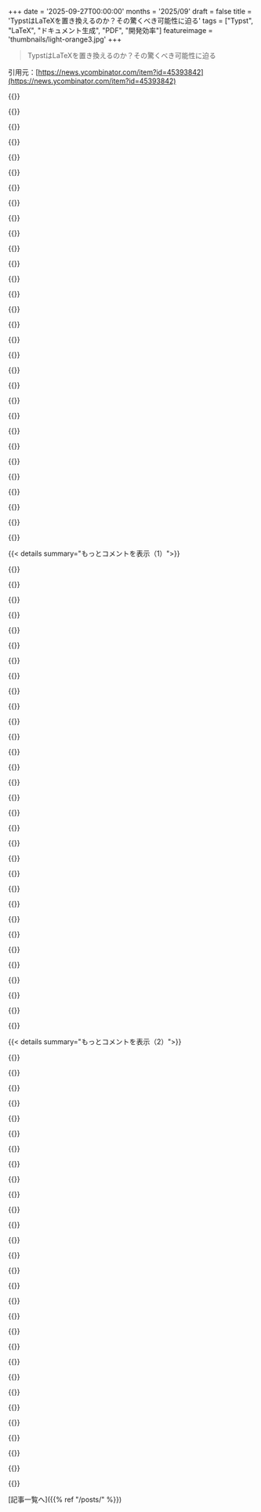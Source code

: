 +++
date = '2025-09-27T00:00:00'
months = '2025/09'
draft = false
title = 'TypstはLaTeXを置き換えるのか？その驚くべき可能性に迫る'
tags = ["Typst", "LaTeX", "ドキュメント生成", "PDF", "開発効率"]
featureimage = 'thumbnails/light-orange3.jpg'
+++

> TypstはLaTeXを置き換えるのか？その驚くべき可能性に迫る

引用元：[https://news.ycombinator.com/item?id=45393842](https://news.ycombinator.com/item?id=45393842)




{{<matomeQuote body="Typstが注目されて嬉しい！ZerodhaではPDF生成にTypstを使ってて、以前のLaTeXベースはメモリエラーやDockerイメージ肥大化で大変だったんだ。Typstに切り替えたら、単一バイナリでイメージが小さく起動も速く、コンパイル速度はLaTeXの3～4倍になったよ。特に大規模文書だと18分かかってたのが1分に。開発体験も向上したし、詳しく書いた記事もあるから見てみてね: https://zerodha.tech/blog/1-5-million-pdfs-in-25-minutes" userName="mr-karan" createdAt="2025/09/27 09:59:47" color="#ff5733">}}




{{<matomeQuote body="あなたのユースケースで、そもそもなんでLaTeXを使ってたの？LaTeXの代替を見つけることより、そっちの方が驚きなんだけど。" userName="lupire" createdAt="2025/09/27 10:52:56" color="">}}




{{<matomeQuote body="テキストベースのテンプレートからPDFを生成するのに、他に何を使うの？" userName="xigoi" createdAt="2025/09/27 11:12:48" color="">}}




{{<matomeQuote body="データベースのスニペットからテキスト、請求書、フォームを作るのにLaTeXパイプラインを使ってるけど、設定は複雑でも結果は満足してるよ。もっと簡単なマークアップ言語がいいけど、新しいものに切り替えて後で限界にぶつかるのが怖いんだ。複数カラム、多言語の自動ハイフネーション、動的配置の画像、複雑なテーブルやフォーム、背景画像、ミニページ的な領域など、Typstは私の要件を全部満たせる？" userName="Archelaos" createdAt="2025/09/27 12:09:19" color="#38d3d3">}}




{{<matomeQuote body="これは代替案とは言えないけど、純粋なLaTeXの代わりにPandocを使うのをオススメするよ。Markdownはテキストブロックの扱いが簡単で、Pandocを使えばMarkdownが不十分なところでインラインLaTeXを使えるから、もっと親しみやすいLaTeXになるんだ。論文を書くときなんかに、まず基本的なMarkdownで書き始めて、後でプレゼンテーションを気にすればいい。純粋なLaTeXだと執筆フローに入りづらい経験があったからね。" userName="jijijijij" createdAt="2025/09/27 13:25:12" color="#ff5c5c">}}




{{<matomeQuote body="これをするならAsciiDocを使えばいいんじゃない？構文としてははるかに優れてるよ。Markdownは、ネストされたリストアイテムの中に引用ブロックのテーブルがあるような些細なことでも破綻するんだ。" userName="henrebotha" createdAt="2025/09/27 15:00:12" color="">}}




{{<matomeQuote body="例えばPandoc、万能ツールだよ…" userName="sixtyj" createdAt="2025/09/27 11:37:17" color="">}}




{{<matomeQuote body="抽象的に言えば些細なことじゃないわけじゃないけど、ネストされたリストアイテムの中に引用ブロックのテーブルがあるような使い方って想像しにくいな。ツールがそれを想定してないのは全く驚きじゃないみたいだね。" userName="GavinMcG" createdAt="2025/09/27 18:29:20" color="">}}




{{<matomeQuote body="私はこれで博士論文を書いたよ。LaTeXに慣れてるなら、これは素晴らしいね。LaTeXの書式設定を書かなくていいときは省略できるから時間の節約になるし、必要なときに書式を制御できるのも同じくらい時間の節約になるんだ。" userName="sevensor" createdAt="2025/09/28 02:26:34" color="#ff5733">}}




{{<matomeQuote body="何百万ものドキュメントをコンパイルしたり、何千ページもあるものをたくさん扱うなら、普遍的なものが必要だよね。LaTeXは退屈な技術で、すぐに使える状態だけど、テンプレートとか初期設定を組むのは少し大変かも。でも、一度設定しちゃえば、ほとんどのことは問題なく処理してくれるから、だいたい満足できるはずだよ。" userName="Etheryte" createdAt="2025/09/27 11:30:23" color="#38d3d3">}}




{{<matomeQuote body="デザインの世界では、Acceptance Criteriaみたいなものが、きっとTypstを喜んで求めるだろうね。" userName="shakna" createdAt="2025/09/28 14:39:56" color="">}}




{{<matomeQuote body="統計や小さなレポート、その他退屈なビジネス資料みたいなPDFを毎週・毎月定期的に生成している職場で働いていたんだ。いつもMJML、手書きHTML、Puppeteerなんかで作ってたんだけど、Typstもそういう用途に合うと思う？" userName="lloydatkinson" createdAt="2025/09/27 15:11:30" color="#45d325">}}




{{<matomeQuote body="PandocがPDF生成にLaTeXを使ってるって知って驚く人もいるかもね。ほとんど隠されてないんだけどさ。URL: https://www.pandoc.org/demo/example33/2.4-creating-a-pdf.htm..." userName="dfc" createdAt="2025/09/27 11:48:01" color="">}}




{{<matomeQuote body="知ってるよ！でも、普遍的なものの使い方について話してるんだよね。Pandocは使いやすくて、なんていうか…「退屈」なのが好きなんだ。" userName="sixtyj" createdAt="2025/09/27 20:49:10" color="">}}




{{<matomeQuote body="軽量で読みやすいプレーンテキストマークアップ言語が、本当にその仕事に適しているのかな？" userName="GavinMcG" createdAt="2025/09/28 20:39:52" color="">}}




{{<matomeQuote body="うちはPythonをメインで使ってる会社で、WeasyPrintを使って請求書みたいなものを作ってるよ。これは結構うまくいくんだ。Web開発の経験がどれくらいあるかにもよるだろうね。" userName="tempest_" createdAt="2025/09/28 00:04:41" color="#45d325">}}




{{<matomeQuote body="LaTeXは「退屈な技術」とは全然言えないよ。特に長いドキュメントに関しては、かなり荒削りな部分が多いんだから。" userName="constantcrying" createdAt="2025/09/27 11:36:11" color="">}}




{{<matomeQuote body="ちょっと変な話だけど、LaTeXの難しさに悩まされた人たちが、Pandocに安らぎを見つけてるみたいだね。Pandocから学習を始めることを勧めるよ。その後にLaTeXの導入を学べばいい。ディストリビューションのLaTeXフルパッケージをインストールすることを強く勧めるよ。依存関係との戦いは本当にうんざりするからね。でも、その代わりにとんでもなく巨大なものになるし、使わないパッケージも頻繁にアップグレードされるけどね。PandocがTeXパッケージの管理と依存関係の解決をしてくれたらいいのにって思うよ。" userName="jijijijij" createdAt="2025/09/28 16:40:22" color="#ff5733">}}




{{<matomeQuote body="まったくその通りだよ！書き手は技術的な経験がそんなにないことが多いけど、長年にわたってレビュー・変更され続けるような高度な技術文書を作らなきゃいけないからね。" userName="shakna" createdAt="2025/09/28 20:48:04" color="#ff5733">}}




{{<matomeQuote body="Texliveをダウンロードして使ってるよ。LaTeXはOSのパッケージマネージャーと相性悪いから、ちょっと古くても気にしないことにしたんだ。各章を別ファイルにして、それぞれLaTeXにコンパイルして、Makefileで図の生成も含めて全部まとめてる。これでも、LaTeXコマンドを全部手書きするよりはるかに楽だよ。" userName="sevensor" createdAt="2025/09/28 17:42:43" color="#ff5c5c">}}




{{<matomeQuote body="この記事ではTypstがLaTeXの代替になりうるって言ってるけど、結局LaTeXがまだトップだよな。個人的にはConTeXtの方がずっと優れたツールだと思うんだけど、ドキュメントが機能に全然追いついてないのが残念なんだよな。" userName="ab5tract" createdAt="2025/09/27 19:21:28" color="">}}




{{<matomeQuote body="今、DITAに切り替えようと準備してるんだ。最初は学習曲線が急だけど、トピック指向で情報型オーサリング、コンテンツ再利用っていう概念がすごく魅力的だよ。XMLで書くのは面倒って人もいるけど、Emacs nXML modeみたいなまともなXMLエディターがあれば全然問題ないんだ。DITA-OTとかプラグインでカスタマイズもできるし、XSLTベースだよ。DITAは業界で実績のあるXMLの優れもの。地味かもしれないけど、高度なドキュメントが必要な人にはものすごい可能性を秘めてるね。URL: https://dita-lang.org/dita/archspec/base/introduction-to-dit...<br>URL: https://www.dita-ot.org/" userName="smartmic" createdAt="2025/09/27 12:03:05" color="#45d325">}}




{{<matomeQuote body="LaTeXを勧めるよ。テーブル、数式、その他似たようなコンテンツに強いからね。LaTeX記法はこれにぴったりで、WebとPDFの両方に簡単に変換できるよ。ただ、コンパイル速度は絶対改善してほしいな。でも、実際何千ページものドキュメントを一つのファイルにコンパイルするなんて、稀なケースだよね？" userName="sixtyj" createdAt="2025/09/27 11:35:28" color="#38d3d3">}}




{{<matomeQuote body="うん、Typstでいけると思うよ！いくつか（背景画像とか）は試してないけど、動的な配置ならhttps://typst.app/universe/package/meanderみたいなライブラリがあるんだ。Typstの肝は、すごく機能豊富でよく考えられたFP言語だから、どんな機能でもライブラリとして表現するのがめっちゃ楽しいよ。" userName="patrickkidger" createdAt="2025/09/28 11:13:33" color="#ff5733">}}




{{<matomeQuote body="20年くらい前、XSLTを使って似たようなシステムを作ったけど、あれはおすすめできないな。" userName="jayknight" createdAt="2025/09/27 11:15:22" color="">}}




{{<matomeQuote body="カラム内の画像はやってないけど、その他はできるはずだよ。請求書作成とか、他の出版物やスライドも全部LaTeXからTypstに移行したんだけど、もう最高に満足してるんだ！" userName="__mharrison__" createdAt="2025/09/27 12:59:25" color="">}}




{{<matomeQuote body="もしプログラムでドキュメントを生成するなら、直接Pandoc ASTを生成するのはどうかな？いろんな言語からできるし、どんなマークアップの機能も網羅してる上に、LaTeXでしかできないことも直接呼び出せるブロックがあるんだ。実際のASTを使うのは生産性も信頼性もアップするはずだよ。" userName="eslaught" createdAt="2025/09/28 01:28:20" color="#785bff">}}




{{<matomeQuote body="以前の職場でGhostscriptとChromedriverを使ってたけど、Weasyprintに移行したんだ。Weasyprintはすごく良くて速いし、チケットで進捗もよくわかる。テンプレートをCSSとHTMLで書くのはスムーズだよ。結局のところ、問題って『CSS+HTML vs LaTeX vs Typst』じゃなくて、動的な入力がある時にどうレイアウトするかっていう意思決定なんだよね。『ここに大量のテキストがあったらどうする？』とか『ここで改ページしたらどうする？』って、結構難しい問題で、高レベルでの決定が必要になるんだ。CSSは文句を言う人もいるけど、ちゃんと仕様を読めば解決できることも多いし、CSS+HTMLのいいところは、ブラウザで結果を簡単に見ていじれることだよ。" userName="rtpg" createdAt="2025/09/28 03:29:31" color="#45d325">}}




{{<matomeQuote body="編集する前の元のコメントだけど、pdflatexがPandocツールチェーンの一部じゃないみたいに不満を言ってたよね。Pandocが普遍的かどうか、って話じゃなかったんだよ。" userName="dfc" createdAt="2025/09/29 02:29:19" color="">}}




{{<matomeQuote body="Pandocって結局裏側でLaTeXを使ってるんじゃないの？" userName="xigoi" createdAt="2025/09/27 11:43:44" color="">}}




{{< details summary="もっとコメントを表示（1）">}}

{{<matomeQuote body="PandocはTypstでも使えるよ。" userName="__mharrison__" createdAt="2025/09/27 13:00:36" color="">}}




{{<matomeQuote body="Typstは本当にすごいよ！博士論文をTypstで書いてるけど、LaTeXを10年使ってもよく分からなかったのに、Typstなら数日で習得できたんだ。必要なパッケージがなくても自分で簡単に作れるし、LaTeXで苦労した設定の競合もTypstにはないから、執筆に集中できるよ。<br>まだPDFの埋め込みとか一部機能はこれからだけど、組版の品質もTeXの95%くらいで、これからもっと良くなるはず。ぜひ試してみて！" userName="throwaway_7274" createdAt="2025/09/27 13:41:20" color="#785bff">}}




{{<matomeQuote body="LaTeXを10年使ってもよく分からなかったのに、Typstは数日で習得できたってのは面白いね。なんでそう思うの？CSのバックグラウンドがあるの？" userName="Rochus" createdAt="2025/09/27 14:07:18" color="">}}




{{<matomeQuote body="うん、CSの研究者だよ。LaTeXの複雑さの多くは、TeXシステムの抽象化やカプセル化が不十分な、そのルーズさが原因だと思う。他の人のコードを使うにも、半ば文書化されてない長年の慣習を学ぶ必要がある。<br>TeX愛好家はそれが「強力」だと言うけど、アセンブリ言語を書けるけどあえて書かないのと同じ。PL（プログラミング言語）の人間としてはね。" userName="throwaway_7274" createdAt="2025/09/27 14:09:21" color="#785bff">}}




{{<matomeQuote body="私も同じ経験があるよ。CSのバックグラウンドがあって、LaTeXで論文や博士論文、TikZやBeamerも使ってきた。でもTeXで自分で何かを実装する方法は、基本的なマクロ以外全然分からない。<br>一度、簡単な組版パッケージを作ろうとしたけど、すぐに破綻して、その理由も全く不明だった。TeXの計算モデルは本当に分かりにくい。" userName="ulrikrasmussen" createdAt="2025/09/27 16:10:14" color="#ff5c5c">}}




{{<matomeQuote body="「論文上はとんでもなくリスキー」って、数式を画像にするのに別のプログラムを使うこと？<br>「ピクセルパーフェクトなクローン」って、たった1ピクセルずれただけで博士号がもらえないわけじゃないでしょ？" userName="chickenzzzzu" createdAt="2025/09/27 14:31:26" color="">}}




{{<matomeQuote body="TeXにはたくさんの設計目標があったけど、「良いプログラミング言語であること」は含まれてなかったんだよ。" userName="jfengel" createdAt="2025/09/27 14:28:34" color="">}}




{{<matomeQuote body="Typstは良くなってると思うけど、破壊的変更を経験したことはあるね。修正は難しくなかったけどデバッグは分かりにくかった。Typstには多くの人が期待してるみたいだ。<br>TeXとLaTeXは尊敬してるけど、広大で複雑すぎる。何かクリーンなLaTeXの「ディストリビューション」が必要なんじゃないかな。コンテナとかにして、もっと原子的な単位にするとか。テンプレートを使おうとして、何かが足りないって経験が何度もあるんだ。この分野の革新と利用が進むのは良いことだね。" userName="TheCondor" createdAt="2025/09/27 16:06:11" color="#785bff">}}




{{<matomeQuote body="「top-3 departement」ってどういう意味？気になるな。" userName="fergie" createdAt="2025/09/27 15:09:48" color="">}}




{{<matomeQuote body="確かに！組版の品質基準を打ち立てたのは間違いないね。Don K.に拍手だ。" userName="throwaway_7274" createdAt="2025/09/27 14:35:23" color="">}}




{{<matomeQuote body="経験上、学部や大学が気にするのは、論文のフォーマットくらいだよ。満足するまで論文を突き返されて、時間を無駄にするんだ。きっとthrowaway_7274の学部は、些細な（意味のない）詳細にやたらこだわることで有名なんだろうね。" userName="WastedCucumber" createdAt="2025/09/27 15:14:11" color="#45d325">}}




{{<matomeQuote body="「必要なものにパッケージがない場合（驚くほどよくあるけど、素晴らしいパッケージも多い！）、自分でサッと作れるよ」って話だけど、LLMを使うの？使わないの？（真面目な質問）" userName="thiagowfx" createdAt="2025/09/28 10:41:42" color="#ff5c5c">}}




{{<matomeQuote body="LaTeXは学術研究に組版をもたらしたけど、それは以前は必要なかったことだ。僕は1993年に物理学の博士論文を終えた最後の世代の一人。組版もされてないし、コンピューターで読める形式でもない。両親の論文は手書き原稿をタイプライターに頼んだもの。LaTeXは同期の学生には役立ったけど、早く卒業させてはくれなかったな。" userName="analog31" createdAt="2025/09/27 15:43:11" color="#ff5733">}}




{{<matomeQuote body="ああ、分かったよ。実際の論文を書き始める前に、LaTeXとその役立たずなツールチェーンで博士号でも取ることにしようか。ソフトウェアは透明であるべきで、自己表現の邪魔をするべきじゃないよね。" userName="whatever1" createdAt="2025/09/27 20:14:36" color="#38d3d3">}}




{{<matomeQuote body="フォーマットのガイドラインはあるけど、LaTeXでしか簡単にできないほど具体的だったことはないな。それってよくあることなの？デフォルトの選択肢とされてるのを見たことないよ。10年前ならあり得たかもしれないけど、今は違うでしょ。" userName="contrarian1234" createdAt="2025/09/27 15:51:48" color="#785bff">}}




{{<matomeQuote body="最高の妥協案は、既存のライブラリやテンプレートを使えるようにLaTeXに変換するMarkdownインタープリターかもしれないね。そうすれば、そこまで構文を気にしなくて済むし。" userName="wildzzz" createdAt="2025/09/27 16:35:25" color="#ff33a1">}}




{{<matomeQuote body="31年前にアナログな論文を書いたんだね、analog31さん？このアカウントで長いこと活動してるんだ！話、ありがとうね。もし個人を特定しない形で大丈夫なら、何の論文だったか聞いてもいいかな？" userName="throwaway_7274" createdAt="2025/09/27 15:53:18" color="">}}




{{<matomeQuote body="僕はTeXの全5巻と『Digital Typography』の持ち主で、45年近く毎日パソコンに向かってるよ。中国語や日本語を含むいくつかの言語を話し書き、プログラミング言語でコードを書き、HTMLやCSSにも精通してる。これ以上何を加えたら「TeXの本を読んで理解した」とか「LaTeXを自信を持って使える」って言えるんだろうね？「TeX / LaTeXはうまく設計されていて、ユーザーフレンドリーで、まともなソフトウェアか？」という質問には、ノー、ノー、ノーと答えるよ。" userName="DemocracyFTW2" createdAt="2025/09/28 09:25:56" color="#45d325">}}




{{<matomeQuote body="LaTeXのアイデアは好きだけど、使いこなせなかったんだ。PDFを思った通りに作るのは諦めかけてたよ。Typstはウェブサイトの見た目が、有料製品みたいでずっと敬遠してたんだけど、リポジトリをちゃんと見てみたら、コマンドラインでも使えそうだから調べてみる価値はあるかも。でも、あのプレゼンテーションのせいでまだ警戒してるんだ。" userName="grep_name" createdAt="2025/09/28 05:57:22" color="#38d3d3">}}




{{<matomeQuote body="記事にあった「大学のLaTeXテンプレートをピクセルパーフェクトに再現しなきゃいけない」って話だけど、それはむしろラッキーだろ。ほとんどの人は、大学のMS WordテンプレートをLaTeXでピクセルパーフェクトに再現しなきゃいけなくて、それが大変だったんだからさ。" userName="p4bl0" createdAt="2025/09/27 14:17:16" color="">}}




{{<matomeQuote body="この瞬間を予期してたぜ ;-) レーザー技術の急速な発展期に、自分でレーザーを組んで最先端を追ってた頃の話だよ。分光測定のS/N比を約1000倍にする方法を開発したんだ。これで、それまで難しかった実験がたくさんできるようになった。僕の実験では方法論が本当に重要で、今も測定機器の仕事をしてるよ。" userName="analog31" createdAt="2025/09/27 16:14:36" color="">}}




{{<matomeQuote body="何百万人もの人がLaTeXを愛用してて、毎日使ってるんだぜ。君の経験はあくまで個人的な意見でしょ。" userName="coliveira" createdAt="2025/09/29 20:00:40" color="">}}




{{<matomeQuote body="たった一冊の本を読んだくらいで、LaTeXの博士号レベルには程遠いよ。" userName="coliveira" createdAt="2025/09/27 22:47:20" color="">}}




{{<matomeQuote body="うーん、残念だけど「私は真面目な人間です」って意味だね。ネットでソフトウェアについて意見を言うと、荒らしが「何様だ！」って飛び出してくるから、そういう人は権威に弱いんだ。こんなこと書くのはちょっと嫌だけど、もしかしたら少し後悔してるかも。" userName="throwaway_7274" createdAt="2025/09/27 15:16:03" color="">}}




{{<matomeQuote body="昔はLaTeXをよく使ってたけど、生産性はあったのに「分かった」って気にはならなかったな。「LaTeXでXをやるには？」ってググって、覚えられないような難解なコードをコピペしてただけ。正直、『LaTeXっぽい見た目』が欲しかっただけなんだよね。最近はMarkdownとか、Google DocsみたいなWYSIWYGエディタを使ってるよ。" userName="Retr0id" createdAt="2025/09/27 15:09:38" color="#785bff">}}




{{<matomeQuote body="ああ、それってドナルド・クヌースが書いた、あの500ページもある分厚い本の事かい？" userName="volemo" createdAt="2025/09/27 17:36:56" color="">}}




{{<matomeQuote body="経験上、CSの知識がなくても、TeX/LaTeXをカスタマイズするのが難しいと感じるのは普通だよ。挑戦してみてほしいんだけど、縦長ページでN列、各列左に12ptの垂直線が入る環境を、異なる用紙サイズに対応させて書いてみて。どれだけ＼makeatotherが出てくるか、意味不明さに驚くはずだ。" userName="bogeholm" createdAt="2025/09/27 18:53:33" color="#785bff">}}




{{<matomeQuote body="もし君が相手の意図を理解せず、問題の説明でこじつけみたいな発見を探してるなら、Hacker Newsのガイドラインに従って、もっと深く掘り下げて、より意味のある貢献をしようと努力してくれ。" userName="fathermarz" createdAt="2025/09/27 15:05:55" color="">}}




{{<matomeQuote body="LaTeXってTeXの上にレイヤーがあるから複雑になってない？抽象化が中途半端で、結局TeXの面倒も見る羽目になるし。Typstはまだそういう問題なさそうだけど。あと、静的型付けがないせいでバグ見つけにくいんじゃない？「抽象化が足りない」って指摘、まさにそれかもね。" userName="Rochus" createdAt="2025/09/27 14:31:39" color="#785bff">}}




{{<matomeQuote body="同じPLの院生だけど、Typstは惹かれるね。PACMPLとかの学会で使えるようになるまでは、本格的に投資するのはちょっと…。近いうちにそうなったらいいんだけど、どう思う？" userName="ashton314" createdAt="2025/09/27 15:25:57" color="#785bff">}}

{{</details>}}




{{< details summary="もっとコメントを表示（2）">}}

{{<matomeQuote body="「大学のLaTeXテンプレートをピクセルパーフェクトに再現する」って話だけど、それって本当にピクセルパーフェクトって意味？それとも大袈裟に言ってるだけ？LaTeXにはmicrotypeみたいに、ピクセルパーフェクトに再現するのが超難しいパッケージもあるんだよ。特に科学論文ではめちゃくちゃ使えるのにね。" userName="ttfvjktesd" createdAt="2025/09/27 17:13:51" color="#ff5c5c">}}




{{<matomeQuote body="TypstとLaTeXを比べてみたメモだよ。まず、Typstはコンパイルで余計なファイル出ないし、一瞬で終わる。診断メッセージもRustみたいにわかりやすいんだ。リストは[item1]って書けるのが最高！vimの%で括弧にジャンプできるから、長いリストも楽々移動。LaTeXはマクロを\documentの外に書くけど、Typstは必要な場所に書けて便利。バージョン管理や差分もやりやすいし、ページレイアウトの調整もめっちゃ簡単だよ。" userName="commandersaki" createdAt="2025/09/27 08:21:34" color="#ff5c5c">}}




{{<matomeQuote body="Typstでのプログラミング、最高だよ！json(”some_file.json”)みたいなヘルパー関数がある、小さなインタプリタ言語が内蔵されてるんだ。論文書いた時、JSONファイルから結果テーブルを直接PDFにぶち込むのにめちゃくちゃ使ったよ。（ベンチマークスクリプトからJSON、そしてTypstで直接PDFにコンパイルって流れね）。" userName="josephg" createdAt="2025/09/27 08:30:27" color="#ff33a1">}}




{{<matomeQuote body="Typstだと、文章を書くときは「書いている」って感じだし、コードを書くときは「プログラミングしてる」って感覚なんだよね。でもLaTeXって、いつも「プログラミングとは違うけど、全く違うってわけでもない」みたいな、なんか微妙な感じなんだよな。" userName="TRiG_Ireland" createdAt="2025/09/27 10:37:10" color="#ff5c5c">}}




{{<matomeQuote body="『銀河ヒッチハイク・ガイド』の引用、最高だね！俺のお気に入りなんだ。ちなみに引用されてるのはこれだよ。<br>「その液体は、ほとんど、だけど完全にじゃないけど、お茶とは似ても似つかないものだった。ドリンクボタンを押すと味覚とか代謝を分析して、何が好まれるか調べるんだけど、いつも出てくるのは、やっぱりほとんどお茶とは似ても似つかない液体だった」ってやつ。" userName="wasabi991011" createdAt="2025/09/27 16:54:48" color="">}}




{{<matomeQuote body="LaTeX使ってて一番感じるのは「恐怖」だよ。ちょっと設定変えるだけで、ドキュメントがぶっ壊れたり、図が勝手に動いたり、一つ直すと別が壊れたり…。テンプレート変更なんてマジで勘弁してほしい。" userName="foobarian" createdAt="2025/09/27 15:39:22" color="#785bff">}}




{{<matomeQuote body="このスレッドで不満持ってるみんなへのアドバイスなんだけど、Contextに乗り換えるのがいいかもね。もっとぶっ飛んだことしたいならLuametatexもアリだけど、これはContextの実験版みたいなもんだよ。TeXの達人になる気がないなら、Contextはカスタマイズしやすいからおすすめ。LaTeXはテンプレートに満足してたり、特定のパッケージが絶対必要な時にいいけど、そうじゃなければContextが自分のやりたいようにできて便利だよ。" userName="tentahedronic" createdAt="2025/09/27 20:33:44" color="#ff5733">}}




{{<matomeQuote body="俺のちょっと神経質なやり方なんだけど、ドキュメントを細かく分けてるんだ。そうすると、問題が起きた時に各コンポーネントを簡単に有効・無効にできるからね。変なエラーメッセージに振り回されずに済むし。だからトップのドキュメントは\input{intro}とかの長いリストになってる。あと、作業中の部分以外を全部無効にできるから、コンパイルも速くなるってメリットもあるよ。" userName="3eb7988a1663" createdAt="2025/09/27 17:48:37" color="#785bff">}}




{{<matomeQuote body="高速プレビューはインタラクティブなビジュアルプログラミングに向いてるけど、アニメーション非対応だし、オブジェクト数が多いとメモリ不足で再起動が必要になるよ。" userName="kzrdude" createdAt="2025/09/27 09:05:27" color="#ff5c5c">}}




{{<matomeQuote body="今 Typst で言ってることって LaTeX だとどうなの？大規模オブジェクトのプレビューはサンプリング表示にして、高精細なものは時間がかかってもフルビルドするとか、オープンソースなら解決できそうだよね。" userName="repeekad" createdAt="2025/09/27 09:17:48" color="">}}




{{<matomeQuote body="LaTeX のコンパイルやレンダリングは、だいたいめちゃくちゃ遅いんだよね。" userName="lupire" createdAt="2025/09/27 10:50:46" color="">}}




{{<matomeQuote body="TeX が遅いって？本全体は時間かかるけど、TeX の問題は専用ファイルでサクッと解決できるんだ。20年前の Intel CPU でも1755ページのコンパイルは瞬殺だったよ。それより Donald Knuth の TeX こそが至高。あと LaTeX じゃなくて LaTeX ね。" userName="yodaDrofnats" createdAt="2025/09/27 17:40:35" color="">}}




{{<matomeQuote body="論文を書くとき、投稿先のテンプレートを再現するのってどれくらい難しいと思う？" userName="phi-go" createdAt="2025/09/27 11:24:53" color="">}}




{{<matomeQuote body="学術テンプレートじゃないけど、既存 PDF のカスタムテンプレートは再現したよ。言語とか”標準ライブラリ”とか、ドキュメントがすごく良いから、かなり簡単だったね。" userName="colelyman" createdAt="2025/09/27 13:20:00" color="#ff5c5c">}}




{{<matomeQuote body="レイアウトの95%は楽勝だけど、残りの5%がマジで大変なんだ。彼らは特定の LaTeX テンプレートにかなり投資してるからね。政治的な事情で、主催者に別のフォーマットを扱わせるのも面倒だし、結局 LaTeX のままで行ったよ。" userName="josephg" createdAt="2025/09/28 10:47:32" color="#785bff">}}




{{<matomeQuote body="データテーブル更新はこれまでいろいろな変換ハックに頼ってきたんだ（結局は Pandoc Markdown に落ち着いたけど）。でも Typst のこのちょっとした使いやすさは、個人的にはかなりの価値があるね。" userName="3eb7988a1663" createdAt="2025/09/27 17:44:41" color="">}}




{{<matomeQuote body="Typst を LuaLaTeX で Lua を使うのと比較したことはある？" userName="red_trumpet" createdAt="2025/09/27 08:42:31" color="">}}




{{<matomeQuote body="5. LaTeX のマクロはトップでしか定義できないって言うけど、実際はどこでもOKだよ。パッケージはプリアンブルだけどね。Typst も同じじゃない？<br>6. セマンティック改行は LaTeX でも問題なく使えるはず。<br>2. コンパイルが速いことと 3. 診断が分かりやすいことは、確かに LaTeX の最大の弱点だから、Typst の強みとして同意するよ。" userName="gucci-on-fleek" createdAt="2025/09/27 10:40:40" color="#38d3d3">}}




{{<matomeQuote body="Typstなら何でもインポートできるはずだよ。俺は別ファイルで定義したテーブルを、必要なとこでだけインポートしたことあるもん。" userName="mastermage" createdAt="2025/09/27 15:28:37" color="">}}




{{<matomeQuote body="LaTeXには色んなインポート方法があるんだ。元の投稿者が言ってるのは、たぶんパッケージの`＼usepackage`のことだよな。" userName="fn-mote" createdAt="2025/09/27 20:58:01" color="">}}




{{<matomeQuote body="LaTeXのコンパイルで出る大量のカスファイル、マジ嫌だよね。そんな時は、俺の`.bashrc`のエイリアス使ってみな。これなら一時ファイルを全部`/tmp/latexcrap`にぶち込めるよ。`latexloop`はホットリロードもしてくれるから超便利！<br>latexloop() { latexmk -pdf -pvc -emulate-aux-dir -aux-directory=/tmp/latexcrap ”$@”; }<br><br>  alias latexmk=’latexmk -pdf -emulate-aux-dir -aux-directory=/tmp/latexcrap’" userName="porridgeraisin" createdAt="2025/09/27 12:58:21" color="#45d325">}}




{{<matomeQuote body="おいおい、5番目の話だけど、プリアンブルでマクロを定義するのは習慣だけど、実際はどこでも定義できるから問題じゃないんだぜ。" userName="gignico" createdAt="2025/09/27 09:06:48" color="">}}




{{<matomeQuote body="それで、Typstで実際に記事を書いてみたの？俺は全然うまくいかなかったけど。誰も使ってないから、結局は自分ひとりで頑張るハメになるぞ。" userName="toxik" createdAt="2025/09/27 09:01:26" color="">}}




{{<matomeQuote body="いやいや、仕事のドキュメント（CIでビルドするやつ）とか履歴書、法律文書、急ぎの書類に使ってるだけだよ。出版は俺の専門外だからね。" userName="commandersaki" createdAt="2025/09/27 09:07:25" color="">}}




{{<matomeQuote body="違うよ、マクロはどこでも指定できるわけじゃない。TypstはTeXと違って、関数や型、モジュール（名前空間もある！）を備えたちゃんとしたプログラミング言語なんだ。TeXの複雑なマクロとは別物さ。完璧じゃないけど、簡単なレポート作り以外なら、TeXより80％は楽になると思うよ。" userName="throwaway_7274" createdAt="2025/09/27 12:52:32" color="#ff33a1">}}




{{<matomeQuote body="へぇ、現代のプログラミング言語みたいにもっと分かりやすいエラーメッセージが出るようなものが現れるのを期待してたんだよ。" userName="baby" createdAt="2025/09/27 13:39:31" color="">}}




{{<matomeQuote body="LaTeXが冗長だって文句言う奴には、Knuthが作ったplain TeXがそうじゃないってことを教えるのが俺の役目だ。LaTeXの巨大なマクロ集もplain TeXで書かれてるんだからな。plain TeXは、正直言ってシンプルすぎて制御しすぎるきらいがあるけど、`$$\aleph_0$$\bye`みたいに開始・終了タグなんていらない。`eplain`みたいな、`lodash`みたいにシンプルなマクロ集もあるぜ。<br>俺、論文を`extended plain`で書いたって自慢してたのに、図書館に「特定のスタイルファイルを使え」って言われて、結局LaTeXに書き直す羽目になったわ！<br>[extended plain]: https://tug.org/eplain/" userName="jbaber" createdAt="2025/09/27 11:58:29" color="#45d325">}}




{{<matomeQuote body="LaTeXしか使ったことない奴は、plain TeXに絶対驚くよ。LaTeXのマクロだって思ってることの多くが、実はTeX本体の機能なんだからさ。" userName="bombcar" createdAt="2025/09/27 12:00:21" color="">}}

{{</details>}}



[記事一覧へ]({{% ref "/posts/" %}})
